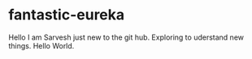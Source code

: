 # fantastic-eureka
Hello I am Sarvesh just new to the git hub. Exploring to uderstand new things.
Hello World.
